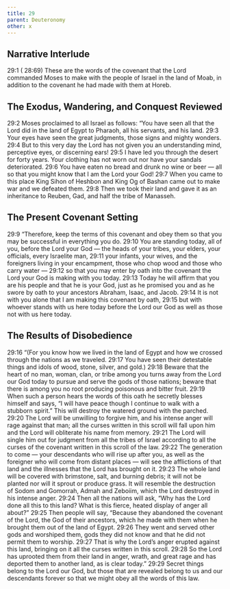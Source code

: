 ```yaml
---
title: 29
parent: Deuteronomy
other: x
---
```


## Narrative Interlude

<a name="29:1">29:1</a> ( <a name="28:69">28:69</a>) These are the words of the covenant that the Lord commanded Moses to make with the people of Israel in the land of Moab, in addition to the covenant he had made with them at Horeb.

## The Exodus, Wandering, and Conquest Reviewed

<a name="29:2">29:2</a> Moses proclaimed to all Israel as follows: “You have seen all that the Lord did in the land of Egypt to Pharaoh, all his servants, and his land. <a name="29:3">29:3</a> Your eyes have seen the great judgments, those signs and mighty wonders. <a name="29:4">29:4</a> But to this very day the Lord has not given you an understanding mind, perceptive eyes, or discerning ears! <a name="29:5">29:5</a> I have led you through the desert for forty years. Your clothing has not worn out nor have your sandals deteriorated. <a name="29:6">29:6</a> You have eaten no bread and drunk no wine or beer — all so that you might know that I am the Lord your God! <a name="29:7">29:7</a> When you came to this place King Sihon of Heshbon and King Og of Bashan came out to make war and we defeated them. <a name="29:8">29:8</a> Then we took their land and gave it as an inheritance to Reuben, Gad, and half the tribe of Manasseh.

## The Present Covenant Setting

<a name="29:9">29:9</a> “Therefore, keep the terms of this covenant and obey them so that you may be successful in everything you do. <a name="29:10">29:10</a> You are standing today, all of you, before the Lord your God — the heads of your tribes, your elders, your officials, every Israelite man, <a name="29:11">29:11</a> your infants, your wives, and the foreigners living in your encampment, those who chop wood and those who carry water — <a name="29:12">29:12</a> so that you may enter by oath into the covenant the Lord your God is making with you today. <a name="29:13">29:13</a> Today he will affirm that you are his people and that he is your God, just as he promised you and as he swore by oath to your ancestors Abraham, Isaac, and Jacob. <a name="29:14">29:14</a> It is not with you alone that I am making this covenant by oath, <a name="29:15">29:15</a> but with whoever stands with us here today before the Lord our God as well as those not with us here today.

## The Results of Disobedience

<a name="29:16">29:16</a> “(For you know how we lived in the land of Egypt and how we crossed through the nations as we traveled. <a name="29:17">29:17</a> You have seen their detestable things and idols of wood, stone, silver, and gold.) <a name="29:18">29:18</a> Beware that the heart of no man, woman, clan, or tribe among you turns away from the Lord our God today to pursue and serve the gods of those nations; beware that there is among you no root producing poisonous and bitter fruit. <a name="29:19">29:19</a> When such a person hears the words of this oath he secretly blesses himself and says, “I will have peace though I continue to walk with a stubborn spirit.” This will destroy the watered ground with the parched. <a name="29:20">29:20</a> The Lord will be unwilling to forgive him, and his intense anger will rage against that man; all the curses written in this scroll will fall upon him and the Lord will obliterate his name from memory. <a name="29:21">29:21</a> The Lord will single him out for judgment from all the tribes of Israel according to all the curses of the covenant written in this scroll of the law. <a name="29:22">29:22</a> The generation to come — your descendants who will rise up after you, as well as the foreigner who will come from distant places — will see the afflictions of that land and the illnesses that the Lord has brought on it. <a name="29:23">29:23</a> The whole land will be covered with brimstone, salt, and burning debris; it will not be planted nor will it sprout or produce grass. It will resemble the destruction of Sodom and Gomorrah, Admah and Zeboiim, which the Lord destroyed in his intense anger. <a name="29:24">29:24</a> Then all the nations will ask, “Why has the Lord done all this to this land? What is this fierce, heated display of anger all about?” <a name="29:25">29:25</a> Then people will say, “Because they abandoned the covenant of the Lord, the God of their ancestors, which he made with them when he brought them out of the land of Egypt. <a name="29:26">29:26</a> They went and served other gods and worshiped them, gods they did not know and that he did not permit them to worship. <a name="29:27">29:27</a> That is why the Lord’s anger erupted against this land, bringing on it all the curses written in this scroll. <a name="29:28">29:28</a> So the Lord has uprooted them from their land in anger, wrath, and great rage and has deported them to another land, as is clear today.” <a name="29:29">29:29</a> Secret things belong to the Lord our God, but those that are revealed belong to us and our descendants forever so that we might obey all the words of this law.
